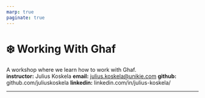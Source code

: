 ```yaml
---
marp: true
paginate: true
---
```

# ❄️ Working With Ghaf

A workshop where we learn how to work with Ghaf.
</br>
**instructor:** Julius Koskela
**email:** <julius.koskela@unikie.com>
**github:** github.com/juliuskoskela
**linkedin:** linkedin.com/in/julius-koskela/

---
